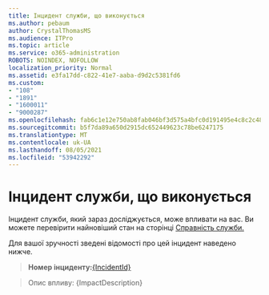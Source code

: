 ```yaml
---
title: Інцидент служби, що виконується
ms.author: pebaum
author: CrystalThomasMS
ms.audience: ITPro
ms.topic: article
ms.service: o365-administration
ROBOTS: NOINDEX, NOFOLLOW
localization_priority: Normal
ms.assetid: e3fa17dd-c822-41e7-aaba-d9d2c5381fd6
ms.custom:
- "108"
- "1891"
- "1600011"
- "9000287"
ms.openlocfilehash: fab6c1e12e750ab8fab046bf3d575a4bfc0d191495e4c8c2c48698dd98106aa4
ms.sourcegitcommit: b5f7da89a650d2915dc652449623c78be6247175
ms.translationtype: MT
ms.contentlocale: uk-UA
ms.lasthandoff: 08/05/2021
ms.locfileid: "53942292"
---
```

# <a name="service-incident-in-progress"></a>Інцидент служби, що виконується

Інцидент служби, який зараз досліджується, може впливати на вас. Ви можете перевірити найновіший стан на сторінці [Справність служби.](https://admin.microsoft.com/adminportal/home#/servicehealth)
  
Для вашої зручності зведені відомості про цей інцидент наведено нижче.
  
> **Номер інциденту:**[{IncidentId}](https://admin.microsoft.com/adminportal/home#/servicehealth)
    
> Опис впливу: {ImpactDescription}
